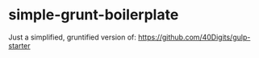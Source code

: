# simple-grunt-boilerplate

Just a simplified, gruntified version of:
https://github.com/40Digits/gulp-starter
